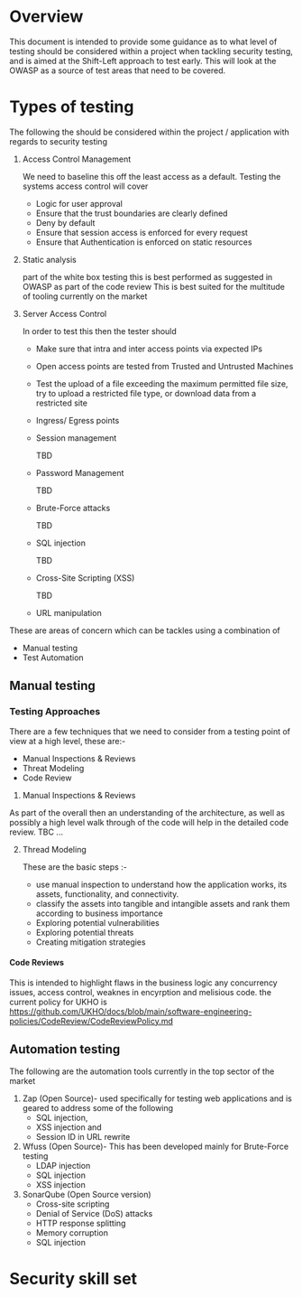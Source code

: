 # Overview

This document is intended to provide some guidance as to what level of testing should be considered within a project when 
tackling security testing, and is aimed at the Shift-Left approach to test early. This will look at the OWASP as a source of 
test areas that need to be covered.

# Types of testing

The following the should be considered within the project / application with regards to security testing

1. Access Control Management

	We need to baseline this off the least access as a default. Testing the systems access control will cover
	* Logic for user approval
	* Ensure that the trust boundaries are clearly defined
	* Deny by default
	* Ensure that session access is enforced for every request
	* Ensure that Authentication is enforced on static resources

2. Static analysis 

	part of the white box testing this is best performed as suggested in OWASP as part of the code review
		This is best suited for the multitude of tooling currently on the market
	
3. Server Access Control

	In order to test this then the tester should
	* Make sure that intra and inter access points via expected IPs
	* Open access points are tested from Trusted and Untrusted Machines
	* Test the upload of a file exceeding the maximum permitted file size, 
			try to upload a restricted file type, or 
			download data from a restricted site
	* Ingress/ Egress points
	* Session management
	
		TBD
	
	* Password Management
	
		TBD
	
	* Brute-Force attacks
	
		TBD
	
	* SQL injection
	
		TBD
	
	* Cross-Site Scripting (XSS)
	
		TBD
	
	* URL manipulation

These are areas of concern which can be tackles using a combination of			

* Manual testing
* Test Automation	

## Manual testing
	
### Testing Approaches

There are a few techniques that we need to consider from a testing point of view at a high level, these are:-
* Manual Inspections & Reviews
* Threat Modeling
* Code Review

	
1. Manual Inspections & Reviews

As part of the overall then an understanding of the architecture, as well as possibly a high level walk through of the code will help
in the detailed code review. TBC ...
	
2. Thread Modeling

	These are the basic steps :-

	* use manual inspection to understand how the application works, its assets, functionality, and connectivity.</li>
	* classify the assets into
	tangible and intangible assets and rank them according to
	business importance
	* Exploring potential vulnerabilities
	* Exploring potential threats
	* Creating mitigation strategies 


#### Code Reviews

This is intended to highlight flaws in the business logic any concurrency issues, access control, weaknes in encyrption and melisious code.
the current policy for UKHO is  
https://github.com/UKHO/docs/blob/main/software-engineering-policies/CodeReview/CodeReviewPolicy.md
		
## Automation testing

The following are the automation tools currently in the top sector of the market 
1. Zap (Open Source)- used specifically for testing web applications and is geared to address some of the following
	- SQL injection,
	- XSS injection and 
	- Session ID in URL rewrite
2. Wfuss (Open Source)- This has been developed mainly for Brute-Force testing
	* LDAP injection
	* SQL injection
	* XSS injection
3. SonarQube (Open Source version)
	* Cross-site scripting
	* Denial of Service (DoS) attacks
	* HTTP response splitting
	* Memory corruption
	* SQL injection


# Security skill set

	
